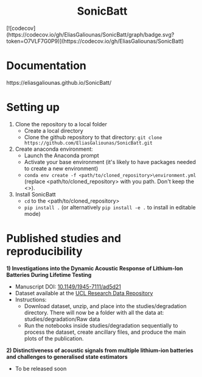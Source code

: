 <h1 align="center">SonicBatt</h1>
[![codecov](https://codecov.io/gh/EliasGaliounas/SonicBatt/graph/badge.svg?token=O7VLF7G0P9)](https://codecov.io/gh/EliasGaliounas/SonicBatt)

<!-- SonicBatt is an installable python package that can be used for the visualisation and processing of acoustic signals obtained from battery studies.
This repository supports the reproducibility of academic publications, which serve as case studies for SonicBatt. -->

<h1 align="left">Documentation</h1>
https://eliasgaliounas.github.io/SonicBatt/

<h1 align="left">Setting up</h1>

1) Clone the repository to a local folder
   - Create a local directory
   - Clone the github repository to that directory: `git clone https://github.com/EliasGaliounas/SonicBatt.git`
2) Create anaconda environment:
   - Launch the Anaconda prompt
   - Activate your base environment (it's likely to have packages needed to create a new environment)
   - `conda env create -f <path/to/cloned_repository>\environment.yml` (replace <path/to/cloned_repository> with you path. Don't keep the <>).
3) Install SonicBatt
   - `cd` to the <path/to/cloned_repository>
   - `pip install .` (or alternatively `pip install -e .` to install in editable mode)

<h1 align="left">Published studies and reproducibility</h1>

**1) Investigations into the Dynamic Acoustic Response of Lithium-Ion Batteries During Lifetime Testing**
   - Manuscript DOI: [10.1149/1945-7111/ad5d21](https://doi.org/10.1149/1945-7111/ad5d21)
   - Dataset available at the [UCL Research Data Repository](https://rdr.ucl.ac.uk/articles/dataset/Acoustic_response_of_batteries_during_dynamic_tests_through_life/25343527/1)
   - Instructions:
      - Download dataset, unzip, and place into the studies/degradation directory. There will now be a folder with all the data at: studies/degradation/Raw data
      - Run the notebooks inside studies/degradation sequentially to process the dataset, create ancillary files, and produce the main plots of the publication.

**2) Distinctiveness of acoustic signals from multiple lithium-ion batteries and challenges to generalised state estimators**
   - To be released soon